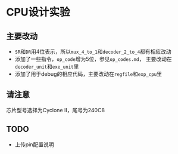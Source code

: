 
CPU设计实验
===========

主要改动
--------

* `SR`和`DR`用4位表示，所以`mux_4_to_1`和`decoder_2_to_4`都有相应改动
* 添加了一些指令，`op_code`增为5位，参见`op_codes.md`，
  主要改动在`decoder_unit`和`exe_unit`里
* 添加了用于debug的相应代码，主要改动在`regfile`和`exp_cpu`里


请注意
------

芯片型号选择为Cyclone II，尾号为240C8


TODO
----

* 上传pin配置说明


